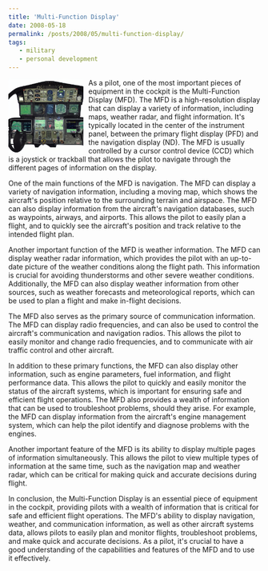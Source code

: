 ```yaml
---
title: 'Multi-Function Display'
date: 2008-05-18
permalink: /posts/2008/05/multi-function-display/
tags:
   - military
   - personal development
---
```


<img width="150" alt="mfd" src="/images/posts/multi-function-display.png" style="float: left; margin-right: 10px;" /> As a pilot, one of the most important pieces of equipment in the cockpit is the Multi-Function Display (MFD). The MFD is a high-resolution display that can display a variety of information, including maps, weather radar, and flight information. It's typically located in the center of the instrument panel, between the primary flight display (PFD) and the navigation display (ND). The MFD is usually controlled by a cursor control device (CCD) which is a joystick or trackball that allows the pilot to navigate through the different pages of information on the display.

One of the main functions of the MFD is navigation. The MFD can display a variety of navigation information, including a moving map, which shows the aircraft's position relative to the surrounding terrain and airspace. The MFD can also display information from the aircraft's navigation databases, such as waypoints, airways, and airports. This allows the pilot to easily plan a flight, and to quickly see the aircraft's position and track relative to the intended flight plan.

Another important function of the MFD is weather information. The MFD can display weather radar information, which provides the pilot with an up-to-date picture of the weather conditions along the flight path. This information is crucial for avoiding thunderstorms and other severe weather conditions. Additionally, the MFD can also display weather information from other sources, such as weather forecasts and meteorological reports, which can be used to plan a flight and make in-flight decisions.

The MFD also serves as the primary source of communication information. The MFD can display radio frequencies, and can also be used to control the aircraft's communication and navigation radios. This allows the pilot to easily monitor and change radio frequencies, and to communicate with air traffic control and other aircraft.

In addition to these primary functions, the MFD can also display other information, such as engine parameters, fuel information, and flight performance data. This allows the pilot to quickly and easily monitor the status of the aircraft systems, which is important for ensuring safe and efficient flight operations. The MFD also provides a wealth of information that can be used to troubleshoot problems, should they arise. For example, the MFD can display information from the aircraft's engine management system, which can help the pilot identify and diagnose problems with the engines.

Another important feature of the MFD is its ability to display multiple pages of information simultaneously. This allows the pilot to view multiple types of information at the same time, such as the navigation map and weather radar, which can be critical for making quick and accurate decisions during flight.

In conclusion, the Multi-Function Display is an essential piece of equipment in the cockpit, providing pilots with a wealth of information that is critical for safe and efficient flight operations. The MFD's ability to display navigation, weather, and communication information, as well as other aircraft systems data, allows pilots to easily plan and monitor flights, troubleshoot problems, and make quick and accurate decisions. As a pilot, it's crucial to have a good understanding of the capabilities and features of the MFD and to use it effectively.
